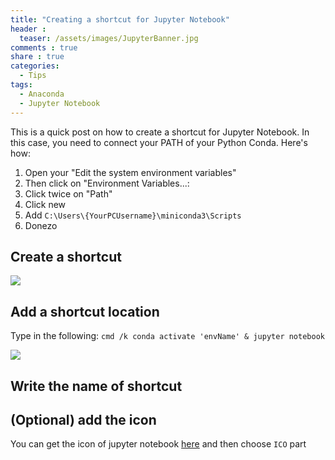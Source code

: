 ```yaml
---
title: "Creating a shortcut for Jupyter Notebook"
header :
  teaser: /assets/images/JupyterBanner.jpg
comments : true
share : true
categories:
  - Tips
tags:
  - Anaconda
  - Jupyter Notebook
---
```

This is a quick post on how to create a shortcut for Jupyter Notebook. In this case, you need to connect your PATH of your Python Conda. Here's how:

1. Open your "Edit the system environment variables"
2. Then click on "Environment Variables...:
3. Click twice on "Path"
4. Click new
5. Add `C:\Users\{YourPCUsername}\miniconda3\Scripts`
6. Donezo

## Create a shortcut

![](https://i.ibb.co/hFjQ21Q/2024-01-03-19-35-25-Whats-App.jpg)

## Add a shortcut location

Type in the following: `cmd /k conda activate 'envName' & jupyter notebook`

![](https://i.ibb.co/tmj91s3/2024-01-03-19-39-36-Create-Shortcut.png)

## Write the name of shortcut

## (Optional) add the icon

You can get the icon of jupyter notebook [here](https://icon-icons.com/icon/jupyter-app/161280) and then choose `ICO` part
